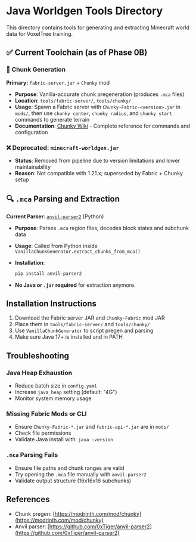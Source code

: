 # Java Worldgen Tools Directory

This directory contains tools for generating and extracting Minecraft world data for VoxelTree training.

## ✅ Current Toolchain (as of Phase 0B)

### 🧱 Chunk Generation

**Primary:** `fabric-server.jar` + `Chunky` mod

* **Purpose**: Vanilla-accurate chunk pregeneration (produces `.mca` files)
* **Location**: `tools/fabric-server/`, `tools/chunky/`
* **Usage**: Spawn a Fabric server with `Chunky-Fabric-<version>.jar` in `mods/`, then use `chunky center`, `chunky radius`, and `chunky start` commands to generate terrain
* **Documentation**: [Chunky Wiki](https://github.com/pop4959/Chunky/wiki) - Complete reference for commands and configuration

### ❌ Deprecated: `minecraft-worldgen.jar`

* **Status**: Removed from pipeline due to version limitations and lower maintainability
* **Reason**: Not compatible with 1.21.x; superseded by Fabric + Chunky setup

## 🔍 `.mca` Parsing and Extraction

**Current Parser**: [`anvil-parser2`](https://github.com/0xTiger/anvil-parser2) (Python)

* **Purpose**: Parses `.mca` region files, decodes block states and subchunk data
* **Usage**: Called from Python inside `VanillaChunkGenerator.extract_chunks_from_mca()`
* **Installation**:

  ```bash
  pip install anvil-parser2
  ```
* **No Java or `.jar` required** for extraction anymore.

## Installation Instructions

1. Download the Fabric server JAR and `Chunky-Fabric` mod JAR
2. Place them in `tools/fabric-server/` and `tools/chunky/`
3. Use `VanillaChunkGenerator` to script pregen and parsing
4. Make sure Java 17+ is installed and in PATH

## Troubleshooting

### Java Heap Exhaustion

* Reduce batch size in `config.yaml`
* Increase `java_heap` setting (default: "4G")
* Monitor system memory usage

### Missing Fabric Mods or CLI

* Ensure `Chunky-Fabric-*.jar` and `fabric-api-*.jar` are in `mods/`
* Check file permissions
* Validate Java install with: `java -version`

### `.mca` Parsing Fails

* Ensure file paths and chunk ranges are valid
* Try opening the `.mca` file manually with `anvil-parser2`
* Validate output structure (16x16x16 subchunks)

## References

* Chunk pregen: [https://modrinth.com/mod/chunky](https://modrinth.com/mod/chunky)
* Anvil parser: [https://github.com/0xTiger/anvil-parser2](https://github.com/0xTiger/anvil-parser2)
